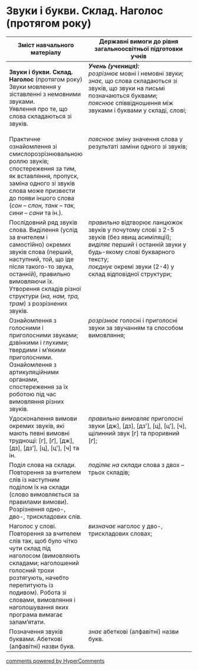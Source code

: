 <div id="hypercomments_widget" class="js-hypercomments-widget invisible"></div>

# Звуки і букви. Склад. Наголос (протягом року)

<table>
  <tr>
    <td width="40%" align="center"><b>Зміст навчального матеріалу</b></td>
    <td width="60%" align="center"><b>Державні вимоги до рівня загальноосвітньої підготовки учнів</b></td>
  </tr>
<tbody>
  <tr>
    <td width="40%" style="vertical-align:top !important;">
    <p><b>Звуки і букви. Склад. Наголос</b> (протягом року)<br>
Звуки мовлення у зіставленні з немовними звуками.<br>
Уявлення про те, що слова складаються зі звуків.<br></td>
    <td width="60%" style="vertical-align:top !important;">
<i><b>Учень (учениця):</b></i><br>
<i>розрізнює</i> мовні і немовні звуки; <br>
<i>знає,</i> що слова складаються зі звуків, що звуки на письмі позначаються буквами; <br>
<i>пояснює</i> співвідношення між звуками і буквами у складі, слові; <br></td>
  </tr>
  <tr>
    <td width="40%" style="vertical-align:top !important;">
Практичне ознайомлення зі смислорозрізнювальною роллю звуків; спостереження за тим, як вставляння, пропуск, заміна одного зі звуків слова може призвести до появи іншого слова (<i>сон – слон, танк – так, сини – сани</i> та ін.).</td>
    <td width="60%" style="vertical-align:top !important;">
<i>пояснює</i> зміну значення слова у результаті заміни одного зі звуків;</td>
  </tr>
  <tr>
    <td width="40%" style="vertical-align:top !important;">
Послідовний ряд звуків слова. Виділення (услід за вчителем і самостійно) окремих звуків слова (перший, наступний, той, що іде після такого-то звука, останній), правильно вимовляючи їх. <br>
Утворення складів різної структури (<i>на, нам, тра, трам</i>) з розрізнених звуків.<br></td>
    <td width="60%" style="vertical-align:top !important;">
<i>правильно</i> відтворює ланцюжок звуків у почутому слові з 2-5 звуків (без явищ асиміляції);<br>
<i>виділяє</i> перший і останній звуки у будь-якому слові букварного тексту;<br>
<i>поєднує</i> окремі звуки (2-4) у склад відповідної структури;<br></td>
  </tr>
  <tr>
    <td width="40%" style="vertical-align:top !important;">
Ознайомлення з голосними і приголосними звуками; дзвінкими і глухими; твердими і м’якими приголосними. <br>
Ознайомлення з артикуляційними органами, спостереження за їх роботою під час вимовляння різних звуків.<br></td>
    <td width="60%" style="vertical-align:top !important;">
<i>розрізнює</i> голосні і приголосні звуки за звучанням та способом вимовляння;</td>
  </tr>
  <tr>
    <td width="40%" style="vertical-align:top !important;">
Удосконалення вимови окремих звуків, які мають певні вимовні труднощі: [г], [ґ], [дж], [дз], [дз'], [ц], [ц'], [ч] та ін.</td>
    <td width="60%" style="vertical-align:top !important;">
<i>правильно вимовляє</i> приголосні звуки [дж], [дз], [дз'], [ц], [ц'], [ч], щілинний звук [г] та проривний [ґ];</td>
  </tr>
  <tr>
    <td width="40%" style="vertical-align:top !important;">
Поділ слова на склади. Повторення за вчителем слів із наступним поділом їх на склади (слово вимовляється за правилами вимови). Розрізнення одно-, дво-, трискладових слів.</td>
    <td width="60%" style="vertical-align:top !important;">
<i>поділяє на склади</i> слова з двох – трьох складів;</td>
  </tr>
  <tr>
    <td width="40%" style="vertical-align:top !important;">
Наголос у слові. Повторення за вчителем слів так, щоб було чітко чути склад під наголосом (вимовляють складами; наголошений голосний трохи розтягують, начебто перепитують із подивом). Робота зі словами, вимовляння і наголошування яких програма вимагає запам’ятати. </td>
    <td width="60%" style="vertical-align:top !important;">
<i>визначає</i> наголос у дво-, трискладових словах;</td>
  </tr>
  <tr>
    <td width="40%" style="vertical-align:top !important;">
Позначення звуків буквами. Абеткові (алфавітні) назви букв.</td>
    <td width="60%" style="vertical-align:top !important;">
<i>знає</i> абеткові (алфавітні) назви букв.</td>
  </tr>
</tbody>
</table>

<div class="js-hypercomments-container">
<a href="http://hypercomments.com" class="hc-link" title="comments widget">comments powered by HyperComments</a>
</div>